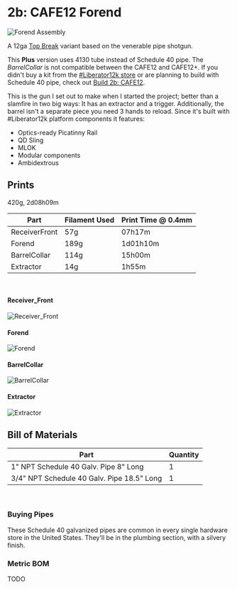 # 2b: CAFE12 Forend
![Forend Assembly](Assembly_htmldoc.jpg)

A 12ga [Top Break](TopBreak.md) variant based on the venerable pipe shotgun.

This **Plus** version uses 4130 tube instead of Schedule 40 pipe.
The *BarrelCollar* is not compatible between the CAFE12 and CAFE12+.
If you didn't buy a kit from the
[\#Liberator12k store](https://liberator12k.com/store/)
or are planning to build with Schedule 40 pipe, check out
[Build 2b: CAFE12](TopBreak_CAFE12.md). 

This is the gun I set out to make when I started the project;
better than a slamfire in two big ways:
It has an extractor and a trigger.
Additionally, the barrel isn't a separate piece you need 3 hands to reload.
Since it's built with \#Liberator12k platform components it features:

* Optics-ready Picatinny Rail
* QD Sling
* MLOK
* Modular components
* Ambidextrous

## Prints
420g, 2d08h09m

| Part          | Filament Used | Print Time @ 0.4mm |
|---------------|---------------|--------------------|
| ReceiverFront | 57g           |   07h17m           |
| Forend        | 189g          | 1d01h10m           |
| BarrelCollar  | 114g          |   15h00m           |
| Extractor     | 14g           |    1h55m           |
<br/>

#### Receiver_Front
![Receiver_Front](Receiver_Front_thumb.jpg)

#### Forend
![Forend](Forend_thumb.jpg)

#### BarrelCollar
![BarrelCollar](BarrelCollar_thumb.jpg)

#### Extractor
![Extractor](Extractor_thumb.jpg)

## Bill of Materials
| Part                                       | Quantity |
|--------------------------------------------|----------|
| 1" NPT Schedule 40 Galv. Pipe 8" Long      | 1        |
| 3/4" NPT Schedule 40 Galv. Pipe 18.5" Long | 1        |
<br/>

### Buying Pipes
These Schedule 40 galvanized pipes are common in every single hardware store in
the United States. They'll be in the plumbing section, with a silvery finish.



### Metric BOM
TODO
